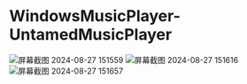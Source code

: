 # WindowsMusicPlayer-UntamedMusicPlayer
![屏幕截图 2024-08-27 151559](https://github.com/user-attachments/assets/e97fb507-4204-4ce3-8cc2-fc7d0f1387d3)
![屏幕截图 2024-08-27 151616](https://github.com/user-attachments/assets/e06651f4-88c3-44cf-a768-c913457a3ac6)
![屏幕截图 2024-08-27 151657](https://github.com/user-attachments/assets/2a730456-4563-497a-8c42-359309d15d84)
